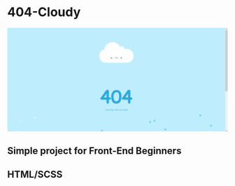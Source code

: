 # 404-Cloudy

<p align="center">
  <img src="result.png" width="650" title="Result">
</p>

## Simple project for Front-End Beginners
## HTML/SCSS
